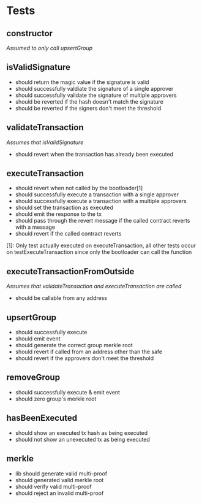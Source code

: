 # Tests

## constructor
*Assumed to only call upsertGroup*


## isValidSignature
- should return the magic value if the signature is valid
- should successfully valdiate the signature of a single approver
- should successfully validate the signature of multiple approvers
- should be reverted if the hash doesn't match the signature
- should be reverted if the signers don't meet the threshold


## validateTransaction
*Assumes that isValidSignature*

- should revert when the transaction has already been executed


## executeTransaction
- should revert when not called by the bootloader[1]
- should successfully execute a transaction with a single approver
- should successfully execute a transaction with a multiple approvers
- should set the transaction as executed
- should emit the response to the tx
- should pass through the revert message if the called contract reverts with a message
- should revert if the called contract reverts

[1]: Only test actually executed on executeTransaction, all other tests occur on testExecuteTransaction since only the bootloader can call the function


## executeTransactionFromOutside
*Assumes that validateTransaction and executeTransaction are called*

- should be callable from any address


## upsertGroup
- should successfully execute
- should emit event
- should generate the correct group merkle root
- should revert if called from an address other than the safe
- should revert if the approvers don't meet the threshold


## removeGroup
- should successfully execute & emit event
- should zero group's merkle root


## hasBeenExecuted
- should show an executed tx hash as being executed
- should not show an unexecuted tx as being executed


## merkle
- lib should generate valid multi-proof
- should generated valid merkle root
- should verify valid multi-proof
- should reject an invalid multi-proof
